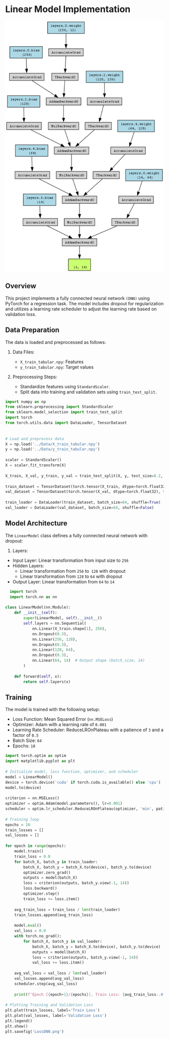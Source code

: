 # Linear Model Implementation

<div align="center">
  <a href="model_architecture.png">
    <img src="model_architecture.png" alt="Logo" width="800" height="800">
  </a>

</div>


## Overview
This project implements a fully connected neural network `(DNN)` using PyTorch for a regression task. The model includes dropout for regularization and utilizes a learning rate scheduler to adjust the learning rate based on validation loss.


## Data Preparation
The data is loaded and preprocessed as follows:

1. Data Files:

   - `X_train_tabular.npy`: Features
   - `y_train_tabular.npy`: Target values
2. Preprocessing Steps:

   - Standardize features using `StandardScaler`.
   - Split data into training and validation sets using `train_test_split`.
```python
import numpy as np
from sklearn.preprocessing import StandardScaler
from sklearn.model_selection import train_test_split
import torch
from torch.utils.data import DataLoader, TensorDataset


# Load and preprocess data
X = np.load('../Data/X_train_tabular.npy')
y = np.load('../Data/y_train_tabular.npy')

scaler = StandardScaler()
X = scaler.fit_transform(X)

X_train, X_val, y_train, y_val = train_test_split(X, y, test_size=0.2, random_state=42)

train_dataset = TensorDataset(torch.tensor(X_train, dtype=torch.float32), torch.tensor(y_train, dtype=torch.float32))
val_dataset = TensorDataset(torch.tensor(X_val, dtype=torch.float32), torch.tensor(y_val, dtype=torch.float32))

train_loader = DataLoader(train_dataset, batch_size=64, shuffle=True)
val_loader = DataLoader(val_dataset, batch_size=64, shuffle=False)
```
## Model Architecture
The `LinearModel` class defines a fully connected neural network with dropout:

1. Layers:
- Input Layer: Linear transformation from input size to `256`
- Hidden Layers:
  - Linear transformation from `256` to` 128` with dropout
  - Linear transformation from `128` to `64` with dropout
- Output Layer: Linear transformation from `64` to `14`
```python
  import torch
  import torch.nn as nn

class LinearModel(nn.Module):
    def __init__(self):
        super(LinearModel, self).__init__()
        self.layers = nn.Sequential(
            nn.Linear(X_train.shape[1], 256),
            nn.Dropout(0.3),
            nn.Linear(256, 128),
            nn.Dropout(0.3),
            nn.Linear(128, 64),
            nn.Dropout(0.3),
            nn.Linear(64, 14)  # Output shape (batch_size, 14)
        )

    def forward(self, x):
        return self.layers(x)
```
## Training
The model is trained with the following setup:

- Loss Function: Mean Squared Error (`nn.MSELoss`)
- Optimizer: Adam with a learning rate of `0.001`
- Learning Rate Scheduler: ReduceLROnPlateau with a patience of `3` and a factor of `0.5`
- Batch Size: `64`
- Epochs: `10`
```python
import torch.optim as optim
import matplotlib.pyplot as plt

# Initialize model, loss function, optimizer, and scheduler
model = LinearModel()
device = torch.device('cuda' if torch.cuda.is_available() else 'cpu')
model.to(device)

criterion = nn.MSELoss()
optimizer = optim.Adam(model.parameters(), lr=0.001)
scheduler = optim.lr_scheduler.ReduceLROnPlateau(optimizer, 'min', patience=3, factor=0.5)

# Training loop
epochs = 10
train_losses = []
val_losses = []

for epoch in range(epochs):
    model.train()
    train_loss = 0.0
    for batch_X, batch_y in train_loader:
        batch_X, batch_y = batch_X.to(device), batch_y.to(device)
        optimizer.zero_grad()
        outputs = model(batch_X)
        loss = criterion(outputs, batch_y.view(-1, 14))
        loss.backward()
        optimizer.step()
        train_loss += loss.item()

    avg_train_loss = train_loss / len(train_loader)
    train_losses.append(avg_train_loss)

    model.eval()
    val_loss = 0.0
    with torch.no_grad():
        for batch_X, batch_y in val_loader:
            batch_X, batch_y = batch_X.to(device), batch_y.to(device)
            outputs = model(batch_X)
            loss = criterion(outputs, batch_y.view(-1, 14))
            val_loss += loss.item()

    avg_val_loss = val_loss / len(val_loader)
    val_losses.append(avg_val_loss)
    scheduler.step(avg_val_loss)

    print(f'Epoch [{epoch+1}/{epochs}], Train Loss: {avg_train_loss:.4f}, Val Loss: {avg_val_loss:.4f}')

# Plotting Training and Validation Loss
plt.plot(train_losses, label='Train Loss')
plt.plot(val_losses, label='Validation Loss')
plt.legend()
plt.show()
plt.savefig('LossDNN.png')
```